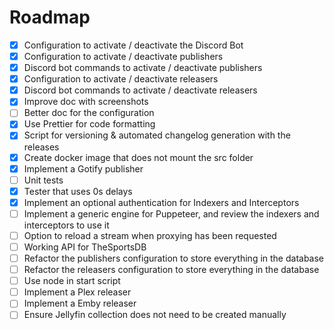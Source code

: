 # Roadmap

- [x] Configuration to activate / deactivate the Discord Bot
- [x] Configuration to activate / deactivate publishers
- [x] Discord bot commands to activate / deactivate publishers
- [x] Configuration to activate / deactivate releasers
- [x] Discord bot commands to activate / deactivate releasers
- [x] Improve doc with screenshots
- [ ] Better doc for the configuration
- [x] Use Prettier for code formatting
- [x] Script for versioning & automated changelog generation with the releases
- [x] Create docker image that does not mount the src folder
- [x] Implement a Gotify publisher
- [ ] Unit tests
- [x] Tester that uses 0s delays
- [x] Implement an optional authentication for Indexers and Interceptors
- [ ] Implement a generic engine for Puppeteer, and review the indexers and interceptors to use it
- [ ] Option to reload a stream when proxying has been requested
- [ ] Working API for TheSportsDB
- [ ] Refactor the publishers configuration to store everything in the database
- [ ] Refactor the releasers configuration to store everything in the database
- [ ] Use node in start script
- [ ] Implement a Plex releaser
- [ ] Implement a Emby releaser
- [ ] Ensure Jellyfin collection does not need to be created manually
